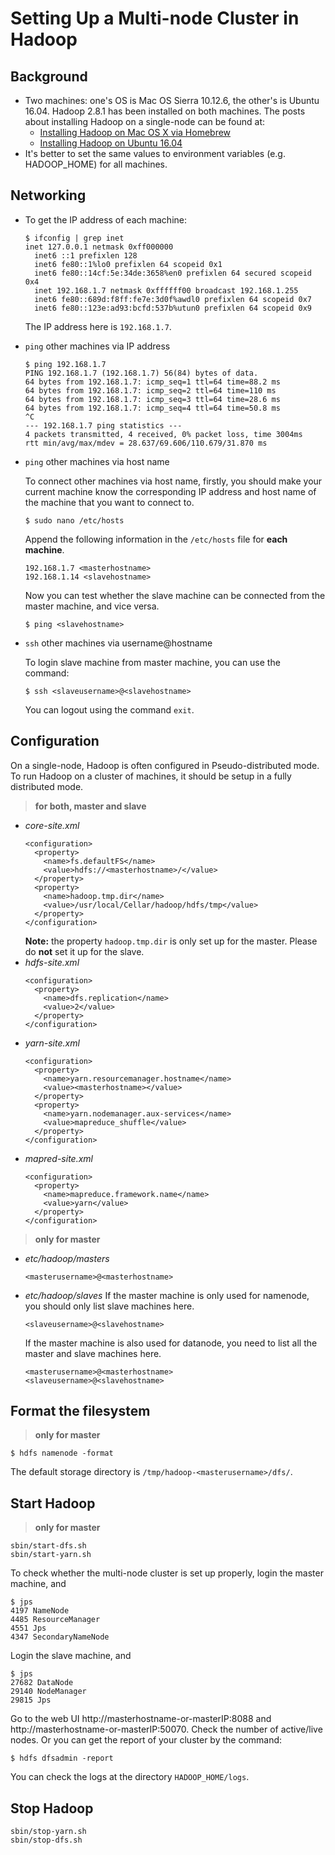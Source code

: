 # Setting Up a Multi-node Cluster in Hadoop
## Background
  * Two machines: one's OS is Mac OS Sierra 10.12.6, the other's is Ubuntu 16.04.
    Hadoop 2.8.1 has been installed on both machines.
    The posts about installing Hadoop on a single-node can be found at:
    - [Installing Hadoop on Mac OS X via Homebrew](../blog/b20171003.md)
    - [Installing Hadoop on Ubuntu 16.04](../blog/b20171009.md)
  * It's better to set the same values to environment variables (e.g. HADOOP_HOME) for all machines.

## Networking
  - To get the IP address of each machine:
    ```
    $ ifconfig | grep inet
    inet 127.0.0.1 netmask 0xff000000
	  inet6 ::1 prefixlen 128
	  inet6 fe80::1%lo0 prefixlen 64 scopeid 0x1
	  inet6 fe80::14cf:5e:34de:3658%en0 prefixlen 64 secured scopeid 0x4
	  inet 192.168.1.7 netmask 0xffffff00 broadcast 192.168.1.255
	  inet6 fe80::689d:f8ff:fe7e:3d0f%awdl0 prefixlen 64 scopeid 0x7
	  inet6 fe80::123e:ad93:bcfd:537b%utun0 prefixlen 64 scopeid 0x9
    ```
    The IP address here is `192.168.1.7`.

  - `ping` other machines via IP address
    ```
    $ ping 192.168.1.7
    PING 192.168.1.7 (192.168.1.7) 56(84) bytes of data.
    64 bytes from 192.168.1.7: icmp_seq=1 ttl=64 time=88.2 ms
    64 bytes from 192.168.1.7: icmp_seq=2 ttl=64 time=110 ms
    64 bytes from 192.168.1.7: icmp_seq=3 ttl=64 time=28.6 ms
    64 bytes from 192.168.1.7: icmp_seq=4 ttl=64 time=50.8 ms
    ^C
    --- 192.168.1.7 ping statistics ---
    4 packets transmitted, 4 received, 0% packet loss, time 3004ms
    rtt min/avg/max/mdev = 28.637/69.606/110.679/31.870 ms
    ```
  - `ping` other machines via host name

    To connect other machines via host name, firstly, you should make your current machine know the corresponding IP address and host name of the machine that you want to connect to.
    ```
    $ sudo nano /etc/hosts
    ```
    Append the following information in the `/etc/hosts` file for **each machine**.
    ```
    192.168.1.7 <masterhostname>
    192.168.1.14 <slavehostname>
    ```
    Now you can test whether the slave machine can be connected from the master machine, and vice versa.
    ```
    $ ping <slavehostname>
    ```
  - `ssh` other machines via username@hostname

    To login slave machine from master machine, you can use the command:
    ```
    $ ssh <slaveusername>@<slavehostname>
    ```
    You can logout using the command `exit`.

## Configuration
  On a single-node, Hadoop is often configured in Pseudo-distributed mode. To run Hadoop on a cluster of machines, it should be setup in a fully distributed mode.
  > **for both, master and slave**

  - *core-site.xml*
    ```
    <configuration>
      <property>
        <name>fs.defaultFS</name>
        <value>hdfs://<masterhostname>/</value>
      </property>
      <property>
        <name>hadoop.tmp.dir</name>
        <value>/usr/local/Cellar/hadoop/hdfs/tmp</value>
      </property>
    </configuration>
    ```
    **Note:** the property `hadoop.tmp.dir` is only set up for the master. Please do **not** set it up for the slave.
  - *hdfs-site.xml*
    ```
    <configuration>
      <property>
        <name>dfs.replication</name>
        <value>2</value>
      </property>
    </configuration>
    ```
  - *yarn-site.xml*
    ```
    <configuration>
      <property>
        <name>yarn.resourcemanager.hostname</name>
        <value><masterhostname></value>
      </property>
      <property>
        <name>yarn.nodemanager.aux-services</name>
        <value>mapreduce_shuffle</value>
      </property>
    </configuration>
    ```
  - *mapred-site.xml*
    ```
    <configuration>
      <property>
        <name>mapreduce.framework.name</name>
        <value>yarn</value>
      </property>
    </configuration>
    ```
  > **only for master**

  - *etc/hadoop/masters*
    ```
    <masterusername>@<masterhostname>
    ```
  - *etc/hadoop/slaves*
    If the master machine is only used for namenode, you should only list slave machines here.
    ```
    <slaveusername>@<slavehostname>
    ```
    If the master machine is also used for datanode, you need to list all the master and slave machines here.
    ```
    <masterusername>@<masterhostname>
    <slaveusername>@<slavehostname>
    ```

## Format the filesystem
  > **only for master**
  ```
  $ hdfs namenode -format
  ```

  The default storage directory is `/tmp/hadoop-<masterusername>/dfs/`.

## Start Hadoop
  > **only for master**
  ```
  sbin/start-dfs.sh
  sbin/start-yarn.sh
  ```

  To check whether the multi-node cluster is set up properly, login the master machine, and
  ```
  $ jps
  4197 NameNode
  4485 ResourceManager
  4551 Jps
  4347 SecondaryNameNode
  ```
  Login the slave machine, and
  ```
  $ jps
  27682 DataNode
  29140 NodeManager
  29815 Jps
  ```
  Go to the web UI http://masterhostname-or-masterIP:8088 and http://masterhostname-or-masterIP:50070. Check the number of active/live nodes. Or you can get the report of your cluster by the command:
  ```
  $ hdfs dfsadmin -report
  ```
  You can check the logs at the directory `HADOOP_HOME/logs`.

## Stop Hadoop
  ```
  sbin/stop-yarn.sh
  sbin/stop-dfs.sh
  ```
